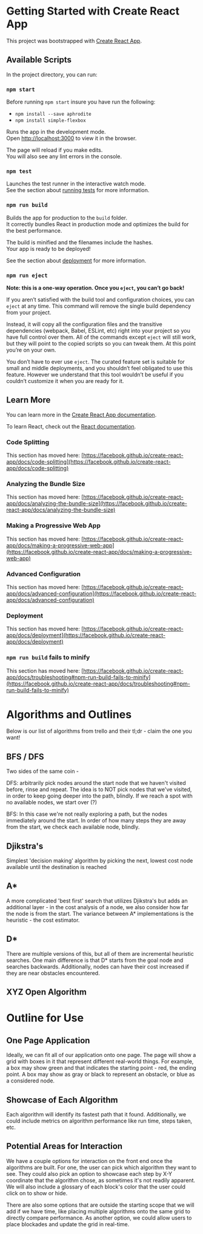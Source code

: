 # Getting Started with Create React App

This project was bootstrapped with [Create React App](https://github.com/facebook/create-react-app).

## Available Scripts

In the project directory, you can run:

### `npm start`

Before running `npm start` insure you have run the following:

- `npm install --save aphrodite`
- `npm install simple-flexbox`

Runs the app in the development mode.\
Open [http://localhost:3000](http://localhost:3000) to view it in the browser.

The page will reload if you make edits.\
You will also see any lint errors in the console.

### `npm test`

Launches the test runner in the interactive watch mode.\
See the section about [running tests](https://facebook.github.io/create-react-app/docs/running-tests) for more information.

### `npm run build`

Builds the app for production to the `build` folder.\
It correctly bundles React in production mode and optimizes the build for the best performance.

The build is minified and the filenames include the hashes.\
Your app is ready to be deployed!

See the section about [deployment](https://facebook.github.io/create-react-app/docs/deployment) for more information.

### `npm run eject`

**Note: this is a one-way operation. Once you `eject`, you can’t go back!**

If you aren’t satisfied with the build tool and configuration choices, you can `eject` at any time. This command will remove the single build dependency from your project.

Instead, it will copy all the configuration files and the transitive dependencies (webpack, Babel, ESLint, etc) right into your project so you have full control over them. All of the commands except `eject` will still work, but they will point to the copied scripts so you can tweak them. At this point you’re on your own.

You don’t have to ever use `eject`. The curated feature set is suitable for small and middle deployments, and you shouldn’t feel obligated to use this feature. However we understand that this tool wouldn’t be useful if you couldn’t customize it when you are ready for it.

## Learn More

You can learn more in the [Create React App documentation](https://facebook.github.io/create-react-app/docs/getting-started).

To learn React, check out the [React documentation](https://reactjs.org/).

### Code Splitting

This section has moved here: [https://facebook.github.io/create-react-app/docs/code-splitting](https://facebook.github.io/create-react-app/docs/code-splitting)

### Analyzing the Bundle Size

This section has moved here: [https://facebook.github.io/create-react-app/docs/analyzing-the-bundle-size](https://facebook.github.io/create-react-app/docs/analyzing-the-bundle-size)

### Making a Progressive Web App

This section has moved here: [https://facebook.github.io/create-react-app/docs/making-a-progressive-web-app](https://facebook.github.io/create-react-app/docs/making-a-progressive-web-app)

### Advanced Configuration

This section has moved here: [https://facebook.github.io/create-react-app/docs/advanced-configuration](https://facebook.github.io/create-react-app/docs/advanced-configuration)

### Deployment

This section has moved here: [https://facebook.github.io/create-react-app/docs/deployment](https://facebook.github.io/create-react-app/docs/deployment)

### `npm run build` fails to minify

This section has moved here: [https://facebook.github.io/create-react-app/docs/troubleshooting#npm-run-build-fails-to-minify](https://facebook.github.io/create-react-app/docs/troubleshooting#npm-run-build-fails-to-minify)

# Algorithms and Outlines

Below is our list of algorithms from trello and their tl;dr - claim the one you want!

## BFS / DFS

Two sides of the same coin -

DFS: arbitrarily pick nodes around the start node that we haven't visited before, rinse and repeat. The idea is to NOT pick nodes that we've visited, in order to keep going deeper into the path, blindly. If we reach a spot with no available nodes, we start over (?)

BFS: In this case we're not really exploring a path, but the nodes immediately around the start. In order of how many steps they are away from the start, we check each available node, blindly.

## Djikstra's

Simplest 'decision making' algorithm by picking the next, lowest cost node available until the destination is reached

## A\*

A more complicated 'best first' search that utilizes Djikstra's but adds an additional layer - in the cost analysis of a node, we also consider how far the node is from the start. The variance between A\* implementations is the heuristic - the cost estimator.

## D\*

There are multiple versions of this, but all of them are incremental heuristic searches. One main difference is that D\* starts from the goal node and searches backwards. Additionally, nodes can have their cost increased if they are near obstacles encountered.

## XYZ Open Algorithm

# Outline for Use

## One Page Application

Ideally, we can fit all of our application onto one page. The page will show a grid with boxes in it that represent different real-world things. For example, a box may show green and that indicates the starting point - red, the ending point. A box may show as gray or black to represent an obstacle, or blue as a considered node.

## Showcase of Each Algorithm

Each algorithm will identify its fastest path that it found. Additionally, we could include metrics on algorithm performance like run time, steps taken, etc.

## Potential Areas for Interaction

We have a couple options for interaction on the front end once the algorithms are built. For one, the user can pick which algorithm they want to see. They could also pick an option to showcase each step by X-Y coordinate that the algorithm chose, as sometimes it's not readily apparent. We will also include a glossary of each block's color that the user could click on to show or hide.

There are also some options that are outside the starting scope that we will add if we have time, like placing multiple algorithms onto the same grid to directly compare performance. As another option, we could allow users to place blockades and update the grid in real-time.

